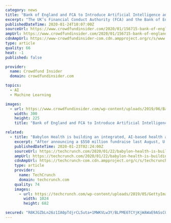 ```yaml
---
category: news
title: "Bank of England and FCA to Introduce Artificial Intelligence and Machine Learning Forum"
excerpt: "The UK’s Financial Conduct Authority (FCA) and the Bank of England (BoE) will reportedly be running a public/private forum that will go into the relevant technical and public policy issues related to bank adoption of artificial intelligence (AI) and machine learning (ML) technologies and software. A survey performed by the BoE in 2019 found ..."
publishedDateTime: 2020-01-24T10:07:00Z
sourceUrl: https://www.crowdfundinsider.com/2020/01/156715-bank-of-england-and-fca-to-introduce-artificial-intelligence-and-machine-learning-forum/
ampUrl: https://www.crowdfundinsider.com/2020/01/156715-bank-of-england-and-fca-to-introduce-artificial-intelligence-and-machine-learning-forum/amp/
cdnAmpUrl: https://www-crowdfundinsider-com.cdn.ampproject.org/c/s/www.crowdfundinsider.com/2020/01/156715-bank-of-england-and-fca-to-introduce-artificial-intelligence-and-machine-learning-forum/amp/
type: article
quality: 66
heat: -1
published: false

provider:
  name: Crowdfund Insider
  domain: crowdfundinsider.com

topics:
  - AI
  - Machine Learning

images:
  - url: https://www.crowdfundinsider.com/wp-content/uploads/2019/06/Bank-of-England-2-300x225.jpg
    width: 300
    height: 225
    title: "Bank of England and FCA to Introduce Artificial Intelligence and Machine Learning Forum"

related:
  - title: "Babylon Health is building an integrated, AI-based health app to serve a city of 300K in England"
    excerpt: "After announcing a $550 million fundraise last August, U.K. AI-based health services startup Babylon Health is putting some of that money to use with its widest-ranging project to date. The company has inked a 10-year deal with the city of Wolverhampton in England to provide an integrated health app covering 300,000 people, the entire ..."
    publishedDateTime: 2020-01-23T02:24:00Z
    sourceUrl: https://techcrunch.com/2020/01/22/babylon-health-is-building-an-integrated-ai-based-health-app-to-serve-a-city-of-300k-in-england/
    ampUrl: https://techcrunch.com/2020/01/22/babylon-health-is-building-an-integrated-ai-based-health-app-to-serve-a-city-of-300k-in-england/amp/
    cdnAmpUrl: https://techcrunch-com.cdn.ampproject.org/c/s/techcrunch.com/2020/01/22/babylon-health-is-building-an-integrated-ai-based-health-app-to-serve-a-city-of-300k-in-england/amp/
    type: article
    provider:
      name: TechCrunch
      domain: techcrunch.com
    quality: 74
    images:
      - url: https://techcrunch.com/wp-content/uploads/2019/05/GettyImages-187137135.jpg?w=1024
        width: 1024
        height: 682

secured: "R8KJGZbLn26z1IA0pTdjrCL5uta+1MWKVLw3Y/BLPME6TCYjKjWAWaE9ASsCGycVjdYH5SVjtOEpxuTWiyGzIZN/Cl4P79iAdzi/VBqLWfXtoSa2nD5il381sYLbYZJc3MsVRaHvkC9LpWXLuNH1WW8sxYTVtI6/xAHPXrSMw+SVghHkqA9L74PYQl8ctYjACG7cX39VGStt7QaCRPIhLRZcHhUuSz1V5ej8RYkUoot6JFjRMDOkO3/gsv27itKTPiSMJhHEY0xvfzIaC8RYNZo6ZS2lUG+ccezzPxIUnGTzcWbaeJw3CoQKFnWpDkoD;7Hk5O1GWvle5iEtETuSgHA=="
---
```


